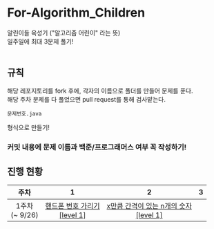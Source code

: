 # For-Algorithm_Children
알린이들 육성기 ("알고리즘 어린이" 라는 뜻)
<br>
일주일에 최대 3문제 풀기!  
<br>

## 규칙
해당 레포지토리를 fork 후에, 각자의 이름으로 폴더를 만들어 문제를 푼다.  
해당 주차 문제를 다 풀었으면 pull request를 통해 검사맡는다.
```text
문제번호.java
```
형식으로 만들기!

### 커밋 내용에 문제 이름과 백준/프로그래머스 여부 꼭 작성하기!

## 진행 현황

| 주차 | 1 | 2 | 3 |
|:---:|:---:|:---:|:---:|
| 1주차<br>(~ 9/26) | [핸드폰 번호 가리기 <br>\[level 1\]](https://programmers.co.kr/learn/courses/30/lessons/12948) | [x만큼 간격이 있는 n개의 숫자<br>\[level 1\]](https://programmers.co.kr/learn/courses/30/lessons/12954) ||
